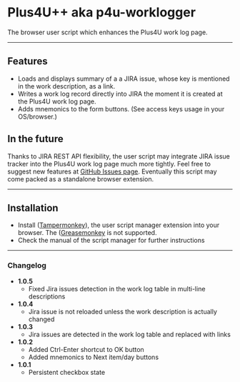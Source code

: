 # Plus4U++ aka p4u-worklogger
The browser user script which enhances the Plus4U work log page.

***

## Features
- Loads and displays summary of a a JIRA issue, whose key is mentioned in the work description, as a link.
- Writes a work log record directly into JIRA the moment it is created at the Plus4U work log page.
- Adds mnemonics to the form buttons. (See access keys usage in your OS/browser.)

## In the future
Thanks to JIRA REST API flexibility, the user script may integrate JIRA issue tracker into the Plus4U work log page much more tightly.
Feel free to suggest new features at [GitHub Issues page](https://github.com/bubblefoil/p4u-worklogger/issues).
Eventually this script may come packed as a standalone browser extension.

***

## Installation
* Install ([Tampermonkey](https://tampermonkey.net/)), the user script manager
 extension into your browser. The ([Greasemonkey](https://www.greasespot.net/) is not supported. 
* Check the manual of the script manager for further instructions

***

### Changelog
- **1.0.5**
    - Fixed Jira issues detection in the work log table in multi-line descriptions
- **1.0.4**
    - Jira issue is not reloaded unless the work description is actually changed
- **1.0.3**
    - Jira issues are detected in the work log table and replaced with links
- **1.0.2**
    - Added Ctrl-Enter shortcut to OK button
    - Added mnemonics to Next item/day buttons
- **1.0.1**
    - Persistent checkbox state